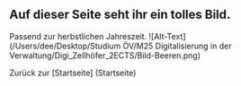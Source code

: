 ## Auf dieser Seite seht ihr ein tolles Bild.

Passend zur herbstlichen Jahreszeit.
![Alt-Text](/Users/dee/Desktop/Studium ÖV/M25 Digitalisierung in der Verwaltung/Digi_Zellhöfer_2ECTS/Bild-Beeren.png)

Zurück zur [Startseite] (Startseite)
